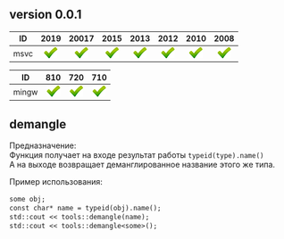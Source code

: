 ﻿
[P]: ../../icons/progress.png
[V]: ../../icons/success.png
[X]: ../../icons/failed.png
[D]: ../../icons/danger.png
[E]: ../../icons/empty.png
[N]: ../../icons/na.png

version 0.0.1
---

| **ID** | 2019      | 20017     | 2015      | 2013      | 2012      | 2010      | 2008      |  
|:------:|:---------:|:---------:|:---------:|:---------:|:---------:|:---------:|:---------:|  
| msvc   | [![V]][0] | [![V]][0] | [![V]][0] | [![V]][0] | [![V]][0] | [![V]][0] | [![V]][0] |  

| **ID**  | 810       | 720       | 710       |  
|:-------:|:---------:|:---------:|:---------:|  
| mingw   | [![V]][0] | [![V]][0] | [![V]][0] |  


[0]: #demangle  "человеко-читабельное название типа"  

demangle
---

Предназначение:  
Функция получает на входе результат работы `typeid(type).name()`  
А на выходе возвращает деманглированное название этого же типа.  

Пример использования:  

```
some obj;
const char* name = typeid(obj).name();
std::cout << tools::demangle(name);
std::cout << tools::demangle<some>();
```
